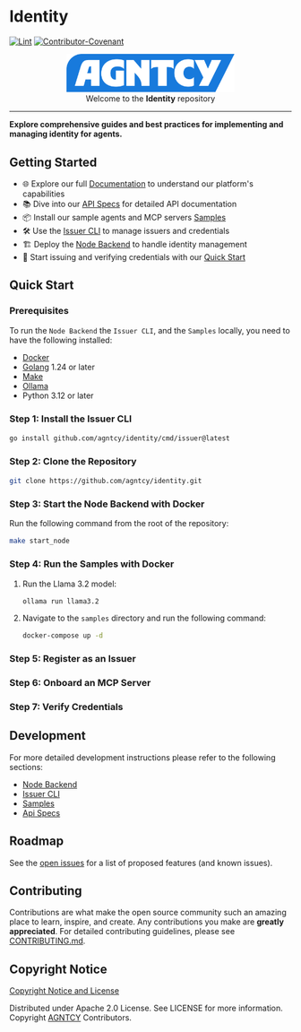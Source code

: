 # Identity

[![Lint](https://github.com/cisco-eti/pyramid/actions/workflows/lint.yml/badge.svg?branch=main)](https://github.com/marketplace/actions/super-linter)
[![Contributor-Covenant](https://img.shields.io/badge/Contributor%20Covenant-2.1-fbab2c.svg)](CODE_OF_CONDUCT.md)

<p align="center">
  <a href="https://agntcy.org">
    <picture>
      <source media="(prefers-color-scheme: dark)" srcset="img/_logo-Agntcy_White@2x.png" width="300">
      <img alt="" src="img/_logo-Agntcy_FullColor@2x.png" width="300">
    </picture>
  </a>
  <br />
  <caption>Welcome to the <b>Identity</b> repository</caption>
</p>

---

**Explore comprehensive guides and best practices for implementing and managing identity for agents.**

## Getting Started

- 🌐 Explore our full [Documentation](https://spec.identity.agntcy.org) to understand our platform's capabilities
- 📚 Dive into our [API Specs](https://spec.identity.agntcy.org/protodocs/agntcy/identity/core/v1alpha1/id.proto) for detailed API documentation
- 📦 Install our sample agents and MCP servers [Samples](samples/README.md)
- 🛠️ Use the [Issuer CLI](identity/cmd/issuer/README.md) to manage issuers and credentials
- 🏗️ Deploy the [Node Backend](identity/cmd/node/README.md) to handle identity management
- 🔐 Start issuing and verifying credentials with our [Quick Start](https://docs.agntcy.org/pages/identity-howto.html#quick-start)

## Quick Start

### Prerequisites

To run the `Node Backend` the `Issuer CLI`, and the `Samples` locally, you need to have the following installed:

- [Docker](https://docs.docker.com/get-docker/)
- [Golang](https://go.dev/doc/install) 1.24 or later
- [Make](https://www.gnu.org/software/make/)
- [Ollama](https://ollama.com/download)
- Python 3.12 or later

### Step 1: Install the Issuer CLI

```bash
go install github.com/agntcy/identity/cmd/issuer@latest
```

### Step 2: Clone the Repository

```bash
git clone https://github.com/agntcy/identity.git
```

### Step 3: Start the Node Backend with Docker

Run the following command from the root of the repository:

```bash
make start_node
```

### Step 4: Run the Samples with Docker

1. Run the Llama 3.2 model:

   ```bash
   ollama run llama3.2
   ```

2. Navigate to the `samples` directory and run the following command:

   ```bash
   docker-compose up -d
   ```

### Step 5: Register as an Issuer

### Step 6: Onboard an MCP Server

### Step 7: Verify Credentials

## Development

For more detailed development instructions please refer to the following sections:

- [Node Backend](identity/cmd/node/README.md)
- [Issuer CLI](identity/cmd/issuer/README.md)
- [Samples](samples/README.md)
- [Api Specs](api-specs/README.md)

## Roadmap

See the [open issues](https://github.com/agntcy/identity/issues) for a list
of proposed features (and known issues).

## Contributing

Contributions are what make the open source community such an amazing place to
learn, inspire, and create. Any contributions you make are **greatly
appreciated**. For detailed contributing guidelines, please see
[CONTRIBUTING.md](CONTRIBUTING.md).

## Copyright Notice

[Copyright Notice and License](LICENSE)

Distributed under Apache 2.0 License. See LICENSE for more information.
Copyright [AGNTCY](https://github.com/agntcy) Contributors.

```

```
